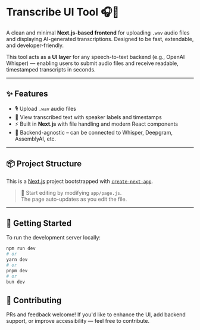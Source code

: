 # Transcribe UI Tool 🎧📝

A clean and minimal **Next.js-based frontend** for uploading `.wav` audio files and displaying AI-generated transcriptions. Designed to be fast, extendable, and developer-friendly.

This tool acts as a **UI layer** for any speech-to-text backend (e.g., OpenAI Whisper) — enabling users to submit audio files and receive readable, timestamped transcripts in seconds.

---

## ✨ Features

- 🎙️ Upload `.wav` audio files
- 📝 View transcribed text with speaker labels and timestamps
- ⚡ Built in **Next.js** with file handling and modern React components
- 🔌 Backend-agnostic – can be connected to Whisper, Deepgram, AssemblyAI, etc.

---

## 📦 Project Structure

This is a [Next.js](https://nextjs.org) project bootstrapped with [`create-next-app`](https://github.com/vercel/next.js/tree/canary/packages/create-next-app).

> 📁 Start editing by modifying `app/page.js`.  
> The page auto-updates as you edit the file.

---

## 🧪 Getting Started

To run the development server locally:

```bash
npm run dev
# or
yarn dev
# or
pnpm dev
# or
bun dev
```

## 🤝 Contributing
PRs and feedback welcome! If you'd like to enhance the UI, add backend support, or improve accessibility — feel free to contribute.
